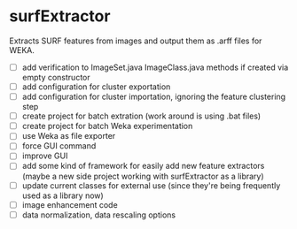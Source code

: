 surfExtractor
=============

Extracts SURF features from images and output them as .arff files for WEKA.

- [ ] add verification to ImageSet.java ImageClass.java methods if created via empty constructor
- [ ] add configuration for cluster exportation
- [ ] add configuration for cluster importation, ignoring the feature clustering step
- [ ] create project for batch extration (work around is using .bat files)
- [ ] create project for batch Weka experimentation
- [ ] use Weka as file exporter
- [ ] force GUI command
- [ ] improve GUI
- [ ] add some kind of framework for easily add new feature extractors (maybe a new side project working with surfExtractor as a library)
- [ ] update current classes for external use (since they're being frequently used as a library now)
- [ ] image enhancement code
- [ ] data normalization, data rescaling options
